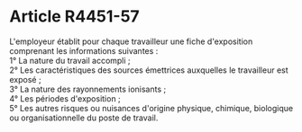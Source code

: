 # Article R4451-57

  
L'employeur établit pour chaque travailleur une fiche d'exposition comprenant les informations suivantes :   
1° La nature du travail accompli ;   
2° Les caractéristiques des sources émettrices auxquelles le travailleur est exposé ;   
3° La nature des rayonnements ionisants ;   
4° Les périodes d'exposition ;   
5° Les autres risques ou nuisances d'origine physique, chimique, biologique ou organisationnelle du poste de travail.